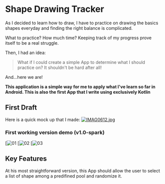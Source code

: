 # Shape Drawing Tracker

As I decided to learn how to draw, I have to practice on drawing the basics shapes everyday and finding the right balance is complicated.

What to practice? How much time? Keeping track of my progress prove itself to be a real struggle.

Then, I had an idea: 

>What if I could create a simple App to determine what I should practice on? It shouldn't be hard after all!

And...here we are!

**This application is a simple way for me to apply what I've learn so far in Android. This is also the first App that I write using exclusively Kotlin** 

## First Draft

Here is a quick mock up that I made:
[![IMAG0612.jpg](https://i.postimg.cc/6qyKRV2c/IMAG0612.jpg)](https://postimg.cc/kR3LPbyR)

### First working version demo (v1.0-spark)

[![01](https://i.postimg.cc/15ntmL1j/Screenshot-1558272114.png)
[![02](https://i.postimg.cc/RFpS9Tsm/Screenshot-1558272239.png)
[![03](https://i.postimg.cc/43ZN1y7D/Screenshot-1558272268.png)

## Key Features

At his most straightforward version, this App should allow the user to select a list of shape among a predifined pool and randomize it.


  

